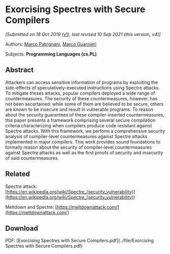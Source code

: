 # Exorcising Spectres with Secure Compilers

*[Submitted on 18 Oct 2019 (*[v1](https://arxiv.org/abs/1910.08607v1)*), last revised 10 Sep 2021 (this version, v4)]*

Authors: [Marco Patrignani](https://arxiv.org/search/cs?searchtype=author&query=Patrignani%2C+M), [Marco Guarnieri](https://arxiv.org/search/cs?searchtype=author&query=Guarnieri%2C+M)

Subjects: **Programming Languages (cs.PL)**

## Abstract

Attackers can access sensitive information of programs by exploiting the side-effects of speculatively-executed instructions using Spectre attacks. To mitigate theses attacks, popular compilers deployed a wide range of countermeasures. The security of these countermeasures, however, has not been ascertained: while some of them are believed to be secure, others are known to be insecure and result in vulnerable programs. To reason about the security guarantees of these compiler-inserted countermeasures, this paper presents a framework comprising several secure compilation criteria characterizing when compilers produce code resistant against Spectre attacks. With this framework, we perform a comprehensive security analysis of compiler-level countermeasures against Spectre attacks implemented in major compilers. This work provides sound foundations to formally reason about the security of compiler-level countermeasures against Spectre attacks as well as the first proofs of security and insecurity of said countermeasures.

## Related

Spectre attack: [https://en.wikipedia.org/wiki/Spectre_(security_vulnerability)](https://en.wikipedia.org/wiki/Spectre_(security_vulnerability))

Meltdown and Spectre: [https://meltdownattack.com/](https://meltdownattack.com/)

## Download

PDF: [Exorcising Spectres with Secure Compilers.pdf](../file/Exorcising Spectres with Secure Compilers.pdf)